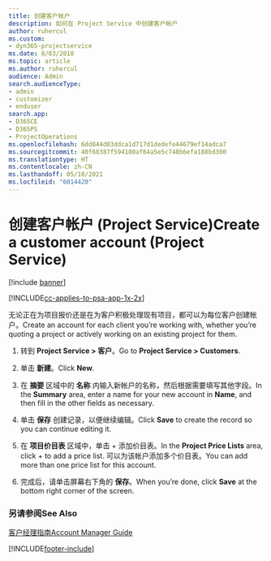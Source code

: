 ```yaml
---
title: 创建客户帐户
description: 如何在 Project Service 中创建客户帐户
author: ruhercul
ms.custom:
- dyn365-projectservice
ms.date: 8/03/2018
ms.topic: article
ms.author: ruhercul
audience: Admin
search.audienceType:
- admin
- customizer
- enduser
search.app:
- D365CE
- D365PS
- ProjectOperations
ms.openlocfilehash: 6dd844d03ddca1d717d1dedefe44679ef14adca7
ms.sourcegitcommit: 40f68387f594180af64a5e5c748b6efa188bd300
ms.translationtype: HT
ms.contentlocale: zh-CN
ms.lasthandoff: 05/10/2021
ms.locfileid: "6014420"
---
```

# <a name="create-a-customer-account-project-service"></a><span data-ttu-id="437ee-103">创建客户帐户 (Project Service)</span><span class="sxs-lookup"><span data-stu-id="437ee-103">Create a customer account (Project Service)</span></span>

[!include [banner](../includes/psa-now-project-operations.md)]

[!INCLUDE[cc-applies-to-psa-app-1x-2x](../includes/cc-applies-to-psa-app-1x-2x.md)]

<span data-ttu-id="437ee-104">无论正在为项目报价还是在为客户积极处理现有项目，都可以为每位客户创建帐户。</span><span class="sxs-lookup"><span data-stu-id="437ee-104">Create an account for each client you’re working with, whether you’re quoting a project or actively working on an existing project for them.</span></span>  
  
1.  <span data-ttu-id="437ee-105">转到 **Project Service > 客户**。</span><span class="sxs-lookup"><span data-stu-id="437ee-105">Go to **Project Service > Customers**.</span></span>  
  
2.  <span data-ttu-id="437ee-106">单击 **新建**。</span><span class="sxs-lookup"><span data-stu-id="437ee-106">Click **New**.</span></span>  
  
3.  <span data-ttu-id="437ee-107">在 **摘要** 区域中的 **名称** 内输入新帐户的名称，然后根据需要填写其他字段。</span><span class="sxs-lookup"><span data-stu-id="437ee-107">In the **Summary** area, enter a name for your new account in **Name**, and then fill in the other fields as necessary.</span></span>  
  
4.  <span data-ttu-id="437ee-108">单击 **保存** 创建记录，以便继续编辑。</span><span class="sxs-lookup"><span data-stu-id="437ee-108">Click **Save** to create the record so you can continue editing it.</span></span>  
  
5.  <span data-ttu-id="437ee-109">在 **项目价目表** 区域中，单击 + 添加价目表。</span><span class="sxs-lookup"><span data-stu-id="437ee-109">In the **Project Price Lists** area, click + to add a price list.</span></span> <span data-ttu-id="437ee-110">可以为该帐户添加多个价目表。</span><span class="sxs-lookup"><span data-stu-id="437ee-110">You can add more than one price list for this account.</span></span>  
  
6.  <span data-ttu-id="437ee-111">完成后，请单击屏幕右下角的 **保存**。</span><span class="sxs-lookup"><span data-stu-id="437ee-111">When you’re done, click **Save** at the bottom right corner of the screen.</span></span>  
  
### <a name="see-also"></a><span data-ttu-id="437ee-112">另请参阅</span><span class="sxs-lookup"><span data-stu-id="437ee-112">See Also</span></span>  
 [<span data-ttu-id="437ee-113">客户经理指南</span><span class="sxs-lookup"><span data-stu-id="437ee-113">Account Manager Guide</span></span>](../psa/account-manager-guide.md)


[!INCLUDE[footer-include](../includes/footer-banner.md)]